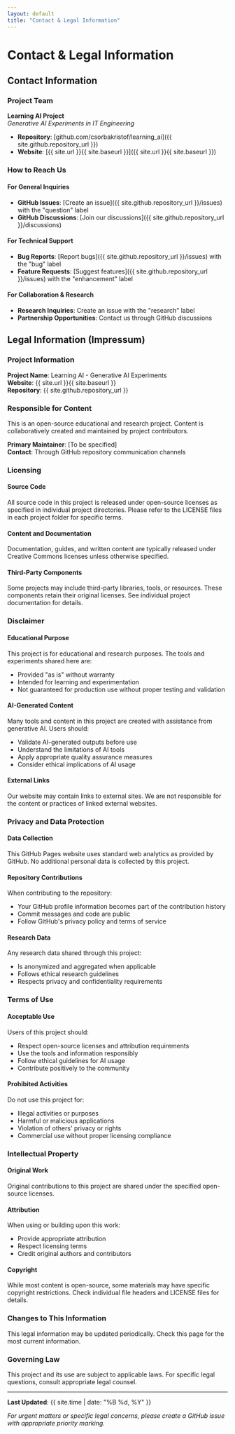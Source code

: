 ```yaml
---
layout: default
title: "Contact & Legal Information"
---
```


# Contact & Legal Information

## Contact Information

### Project Team

**Learning AI Project**  
*Generative AI Experiments in IT Engineering*

- **Repository**: [github.com/csorbakristof/learning_ai]({{ site.github.repository_url }})
- **Website**: [{{ site.url }}{{ site.baseurl }}]({{ site.url }}{{ site.baseurl }})

### How to Reach Us

#### For General Inquiries
- **GitHub Issues**: [Create an issue]({{ site.github.repository_url }}/issues) with the "question" label
- **GitHub Discussions**: [Join our discussions]({{ site.github.repository_url }}/discussions)

#### For Technical Support
- **Bug Reports**: [Report bugs]({{ site.github.repository_url }}/issues) with the "bug" label
- **Feature Requests**: [Suggest features]({{ site.github.repository_url }}/issues) with the "enhancement" label

#### For Collaboration & Research
- **Research Inquiries**: Create an issue with the "research" label
- **Partnership Opportunities**: Contact us through GitHub discussions

## Legal Information (Impressum)

### Project Information

**Project Name**: Learning AI - Generative AI Experiments  
**Website**: {{ site.url }}{{ site.baseurl }}  
**Repository**: {{ site.github.repository_url }}

### Responsible for Content

This is an open-source educational and research project. Content is collaboratively created and maintained by project contributors.

**Primary Maintainer**: [To be specified]  
**Contact**: Through GitHub repository communication channels

### Licensing

#### Source Code
All source code in this project is released under open-source licenses as specified in individual project directories. Please refer to the LICENSE files in each project folder for specific terms.

#### Content and Documentation
Documentation, guides, and written content are typically released under Creative Commons licenses unless otherwise specified.

#### Third-Party Components
Some projects may include third-party libraries, tools, or resources. These components retain their original licenses. See individual project documentation for details.

### Disclaimer

#### Educational Purpose
This project is for educational and research purposes. The tools and experiments shared here are:
- Provided "as is" without warranty
- Intended for learning and experimentation
- Not guaranteed for production use without proper testing and validation

#### AI-Generated Content
Many tools and content in this project are created with assistance from generative AI. Users should:
- Validate AI-generated outputs before use
- Understand the limitations of AI tools
- Apply appropriate quality assurance measures
- Consider ethical implications of AI usage

#### External Links
Our website may contain links to external sites. We are not responsible for the content or practices of linked external websites.

### Privacy and Data Protection

#### Data Collection
This GitHub Pages website uses standard web analytics as provided by GitHub. No additional personal data is collected by this project.

#### Repository Contributions
When contributing to the repository:
- Your GitHub profile information becomes part of the contribution history
- Commit messages and code are public
- Follow GitHub's privacy policy and terms of service

#### Research Data
Any research data shared through this project:
- Is anonymized and aggregated when applicable
- Follows ethical research guidelines
- Respects privacy and confidentiality requirements

### Terms of Use

#### Acceptable Use
Users of this project should:
- Respect open-source licenses and attribution requirements
- Use the tools and information responsibly
- Follow ethical guidelines for AI usage
- Contribute positively to the community

#### Prohibited Activities
Do not use this project for:
- Illegal activities or purposes
- Harmful or malicious applications
- Violation of others' privacy or rights
- Commercial use without proper licensing compliance

### Intellectual Property

#### Original Work
Original contributions to this project are shared under the specified open-source licenses.

#### Attribution
When using or building upon this work:
- Provide appropriate attribution
- Respect licensing terms
- Credit original authors and contributors

#### Copyright
While most content is open-source, some materials may have specific copyright restrictions. Check individual file headers and LICENSE files for details.

### Changes to This Information

This legal information may be updated periodically. Check this page for the most current information.

### Governing Law

This project and its use are subject to applicable laws. For specific legal questions, consult appropriate legal counsel.

---

**Last Updated**: {{ site.time | date: "%B %d, %Y" }}

*For urgent matters or specific legal concerns, please create a GitHub issue with appropriate priority marking.*

